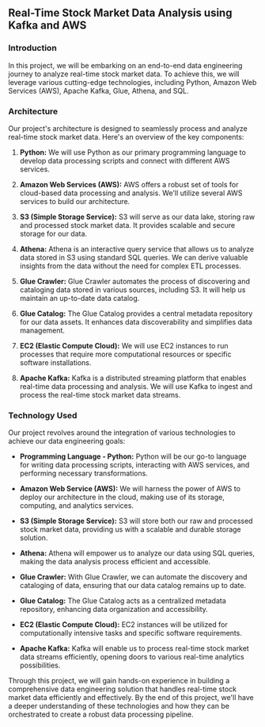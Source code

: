 ## Real-Time Stock Market Data Analysis using Kafka and AWS

### Introduction

In this project, we will be embarking on an end-to-end data engineering journey to analyze real-time stock market data. To achieve this, we will leverage various cutting-edge technologies, including Python, Amazon Web Services (AWS), Apache Kafka, Glue, Athena, and SQL.

### Architecture

Our project's architecture is designed to seamlessly process and analyze real-time stock market data. Here's an overview of the key components:

1. **Python:** We will use Python as our primary programming language to develop data processing scripts and connect with different AWS services.

2. **Amazon Web Services (AWS):** AWS offers a robust set of tools for cloud-based data processing and analysis. We'll utilize several AWS services to build our architecture.

3. **S3 (Simple Storage Service):** S3 will serve as our data lake, storing raw and processed stock market data. It provides scalable and secure storage for our data.

4. **Athena:** Athena is an interactive query service that allows us to analyze data stored in S3 using standard SQL queries. We can derive valuable insights from the data without the need for complex ETL processes.

5. **Glue Crawler:** Glue Crawler automates the process of discovering and cataloging data stored in various sources, including S3. It will help us maintain an up-to-date data catalog.

6. **Glue Catalog:** The Glue Catalog provides a central metadata repository for our data assets. It enhances data discoverability and simplifies data management.

7. **EC2 (Elastic Compute Cloud):** We will use EC2 instances to run processes that require more computational resources or specific software installations.

8. **Apache Kafka:** Kafka is a distributed streaming platform that enables real-time data processing and analysis. We will use Kafka to ingest and process the real-time stock market data streams.

### Technology Used

Our project revolves around the integration of various technologies to achieve our data engineering goals:

- **Programming Language - Python:** Python will be our go-to language for writing data processing scripts, interacting with AWS services, and performing necessary transformations.

- **Amazon Web Service (AWS):** We will harness the power of AWS to deploy our architecture in the cloud, making use of its storage, computing, and analytics services.

- **S3 (Simple Storage Service):** S3 will store both our raw and processed stock market data, providing us with a scalable and durable storage solution.

- **Athena:** Athena will empower us to analyze our data using SQL queries, making the data analysis process efficient and accessible.

- **Glue Crawler:** With Glue Crawler, we can automate the discovery and cataloging of data, ensuring that our data catalog remains up to date.

- **Glue Catalog:** The Glue Catalog acts as a centralized metadata repository, enhancing data organization and accessibility.

- **EC2 (Elastic Compute Cloud):** EC2 instances will be utilized for computationally intensive tasks and specific software requirements.

- **Apache Kafka:** Kafka will enable us to process real-time stock market data streams efficiently, opening doors to various real-time analytics possibilities.

Through this project, we will gain hands-on experience in building a comprehensive data engineering solution that handles real-time stock market data efficiently and effectively. By the end of this project, we'll have a deeper understanding of these technologies and how they can be orchestrated to create a robust data processing pipeline.
